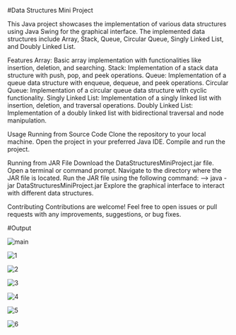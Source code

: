 #Data Structures Mini Project

This Java project showcases the implementation of various data structures using Java Swing for the graphical interface. The implemented data structures include Array, Stack, Queue, Circular Queue, Singly Linked List, and Doubly Linked List.

Features
Array: Basic array implementation with functionalities like insertion, deletion, and searching.
Stack: Implementation of a stack data structure with push, pop, and peek operations.
Queue: Implementation of a queue data structure with enqueue, dequeue, and peek operations.
Circular Queue: Implementation of a circular queue data structure with cyclic functionality.
Singly Linked List: Implementation of a singly linked list with insertion, deletion, and traversal operations.
Doubly Linked List: Implementation of a doubly linked list with bidirectional traversal and node manipulation.

Usage
Running from Source Code
Clone the repository to your local machine.
Open the project in your preferred Java IDE.
Compile and run the project.

Running from JAR File
Download the DataStructuresMiniProject.jar file.
Open a terminal or command prompt.
Navigate to the directory where the JAR file is located.
Run the JAR file using the following command:
--> java -jar DataStructuresMiniProject.jar
Explore the graphical interface to interact with different data structures.

Contributing
Contributions are welcome! Feel free to open issues or pull requests with any improvements, suggestions, or bug fixes.

#Output

![main](https://github.com/SRAJANNAIK7/Data-Structure-Mini-Project/assets/105223888/9ed30dae-f71d-4f22-b277-0bac7591987f)

![1](https://github.com/SRAJANNAIK7/Data-Structure-Mini-Project/assets/105223888/315d8e1f-b205-4da1-b003-42ce6814c8a0)

![2](https://github.com/SRAJANNAIK7/Data-Structure-Mini-Project/assets/105223888/acf9106f-29dd-4350-82a5-413a261af4fd)

![3](https://github.com/SRAJANNAIK7/Data-Structure-Mini-Project/assets/105223888/b74cd62e-99a2-4a94-96ab-1b7f4b12b17a)

![4](https://github.com/SRAJANNAIK7/Data-Structure-Mini-Project/assets/105223888/e5fa35cc-ae22-43d4-922f-4eaf92b4953a)

![5](https://github.com/SRAJANNAIK7/Data-Structure-Mini-Project/assets/105223888/12f809fe-675a-4149-9c58-0c758900d241)

![6](https://github.com/SRAJANNAIK7/Data-Structure-Mini-Project/assets/105223888/abfbeeda-4e7b-4af1-a2cb-20b84d396dc5)


